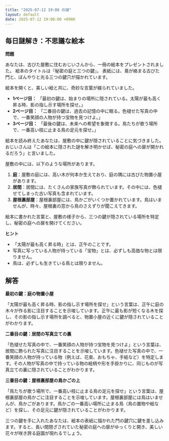 ```yaml
---
title: "2025-07-12 19:08 の謎"
layout: default
date: 2025-07-12 19:08:00 +0900
---
```

## 毎日謎解き：不思議な絵本

**問題**

あなたは、古びた屋敷に住むおじいさんから、一冊の絵本をプレゼントされました。
絵本のタイトルは『秘密の庭と三つの鍵』。
表紙には、蔦が絡まる古びた門と、ぼんやりと光る三つの鍵穴が描かれています。

絵本を開くと、美しい絵と共に、奇妙な言葉が綴られていました。

*   **1ページ目：** 「最初の鍵は、始まりの場所に隠されている。太陽が最も高く昇る時、影の指し示す場所を探せ。」
*   **2ページ目：** 「二番目の鍵は、過去の記憶の中に眠る。色褪せた写真の中で、一番笑顔の人物が持つ宝物を見つけよ。」
*   **3ページ目：** 「最後の鍵は、未来への希望を象徴する。鳥たちが歌う場所で、一番高い枝に止まる鳥の足元を探せ。」

絵本を読み終えたあなたは、屋敷の中に鍵が隠されていることに気づきました。
おじいさんは「この絵本に隠された謎を解き明かせば、秘密の庭への扉が開かれるだろう」と言いました。

屋敷の中には、以下のような場所があります。

1.  **庭**：屋敷の庭には、高い木が何本か生えており、庭の隅には古びた物置小屋があります。
2.  **居間**：居間には、たくさんの家族写真が飾られています。その中には、色褪せてしまった古い写真も含まれています。
3.  **屋根裏部屋**：屋根裏部屋には、鳥かごがいくつか置かれています。鳥はいませんが、時々、屋根裏の窓から鳥のさえずりが聞こえてきます。

絵本に書かれた言葉と、屋敷の様子から、三つの鍵が隠されている場所を特定し、秘密の庭への扉を開けてください。

**ヒント**

*   「太陽が最も高く昇る時」とは、正午のことです。
*   写真に写っている人物が持っている「宝物」とは、必ずしも高価な物とは限りません。
*   鳥は、必ずしも生きている鳥とは限りません。

## 解答

**最初の鍵：庭の物置小屋**

「太陽が最も高く昇る時、影の指し示す場所を探せ」という言葉は、正午に庭の木々が作る影に注目することを示唆しています。正午に最も影が短くなる木を探し、その影の指し示す場所を調べると、物置小屋の近くに鍵が隠されていることがわかります。

**二番目の鍵：居間の写真立ての裏**

「色褪せた写真の中で、一番笑顔の人物が持つ宝物を見つけよ」という言葉は、居間に飾られた写真に注目することを示唆しています。色褪せた写真の中で、一番笑顔の人物が持っている物（例えば、花束、おもちゃ、手紙など）を特定します。その人物が写真の中で持っている物の絵柄や形を手掛かりに、同じものが写真立ての裏に隠されていることがわかります。

**三番目の鍵：屋根裏部屋の鳥かごの上**

「鳥たちが歌う場所で、一番高い枝に止まる鳥の足元を探せ」という言葉は、屋根裏部屋の鳥かごに注目することを示唆しています。屋根裏部屋には鳥はいませんが、鳥かごがあります。鳥かごの一番高い場所に止まる鳥（鳥の置物や絵など）を探し、その足元に鍵が隠されていることがわかります。

三つの鍵を手に入れたあなたは、絵本の表紙に描かれた門の鍵穴に鍵を差し込みます。すると、長い間閉ざされていた秘密の庭への扉がゆっくりと開き、美しい花々が咲き誇る庭園が現れるでしょう。
